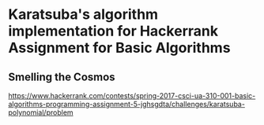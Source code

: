 # Karatsuba's algorithm implementation for Hackerrank Assignment for Basic Algorithms
## Smelling the Cosmos
https://www.hackerrank.com/contests/spring-2017-csci-ua-310-001-basic-algorithms-programming-assignment-5-jghsgdta/challenges/karatsuba-polynomial/problem